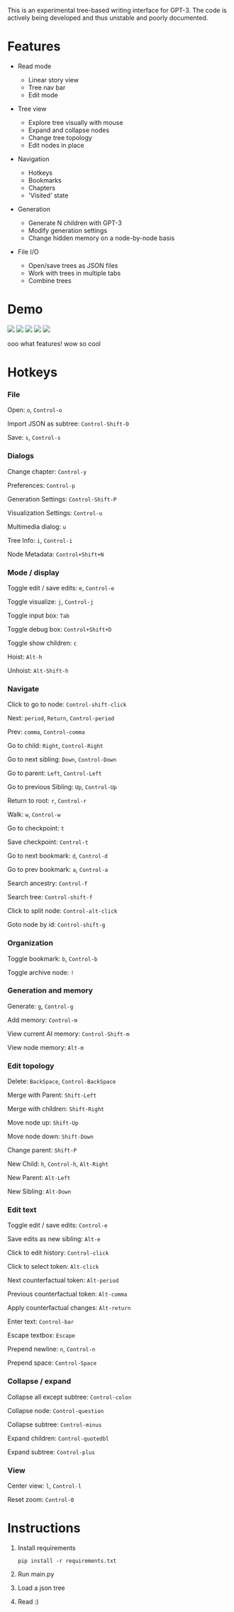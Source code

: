 
This is an experimental tree-based writing interface for GPT-3. The code is actively being developed and thus 
unstable and poorly documented.

# Features

* Read mode
   * Linear story view
   * Tree nav bar
   * Edit mode
   
   
* Tree view
   * Explore tree visually with mouse
   * Expand and collapse nodes
   * Change tree topology
   * Edit nodes in place
   
   
* Navigation
   * Hotkeys
   * Bookmarks
   * Chapters
   * 'Visited' state   
   

* Generation
   * Generate N children with GPT-3
   * Modify generation settings 
   * Change hidden memory on a node-by-node basis
   

* File I/O
   * Open/save trees as JSON files 
   * Work with trees in multiple tabs
   * Combine trees
   

# Demo

![](static/readme/read-view.png)
![](static/readme/read-view-light.png)
![](static/readme/tree-view.png)
![](static/readme/tree-view-light.png)
![](static/readme/metadata-light.png)

ooo what features! wow so cool

# Hotkeys



### File

Open: `o`, `Control-o`

Import JSON as subtree: `Control-Shift-O`

Save: `s`, `Control-s`


### Dialogs

Change chapter: `Control-y`

Preferences: `Control-p`

Generation Settings: `Control-Shift-P`

Visualization Settings: `Control-u`

Multimedia dialog: `u`

Tree Info: `i`, `Control-i`

Node Metadata: `Control+Shift+N`


### Mode / display

Toggle edit / save edits: `e`, `Control-e`

Toggle visualize: `j`, `Control-j`

Toggle input box: `Tab`

Toggle debug box: `Control+Shift+D`

Toggle show children: `c`

Hoist: `Alt-h`

Unhoist: `Alt-Shift-h`


### Navigate

Click to go to node: `Control-shift-click`

Next: `period`, `Return`, `Control-period`

Prev: `comma`, `Control-comma`

Go to child: `Right`, `Control-Right`

Go to next sibling: `Down`, `Control-Down`

Go to parent: `Left`, `Control-Left`

Go to previous Sibling: `Up`, `Control-Up`

Return to root: `r`, `Control-r`

Walk: `w`, `Control-w`

Go to checkpoint: `t`

Save checkpoint: `Control-t`

Go to next bookmark: `d`, `Control-d`

Go to prev bookmark: `a`, `Control-a`

Search ancestry: `Control-f`

Search tree: `Control-shift-f`

Click to split node: `Control-alt-click`

Goto node by id: `Control-shift-g`


### Organization 

Toggle bookmark: `b`, `Control-b`

Toggle archive node: `!`



### Generation and memory

Generate: `g`, `Control-g`

Add memory: `Control-m`

View current AI memory: `Control-Shift-m`

View node memory: `Alt-m`


### Edit topology

Delete: `BackSpace`, `Control-BackSpace`

Merge with Parent: `Shift-Left`

Merge with children: `Shift-Right`

Move node up: `Shift-Up`

Move node down: `Shift-Down`

Change parent: `Shift-P`

New Child: `h`, `Control-h`, `Alt-Right`

New Parent: `Alt-Left`

New Sibling: `Alt-Down`



### Edit text

Toggle edit / save edits: `Control-e`

Save edits as new sibling: `Alt-e`

Click to edit history: `Control-click`

Click to select token: `Alt-click`

Next counterfactual token: `Alt-period`

Previous counterfactual token: `Alt-comma`

Apply counterfactual changes: `Alt-return`

Enter text: `Control-bar`

Escape textbox: `Escape`

Prepend newline: `n`, `Control-n`

Prepend space: `Control-Space`



### Collapse / expand

Collapse all except subtree: `Control-colon`

Collapse node: `Control-question`

Collapse subtree: `Control-minus`

Expand children: `Control-quotedbl`

Expand subtree: `Control-plus`


### View

Center view: `l`, `Control-l`

Reset zoom: `Control-0`



# Instructions

1. Install requirements 

    ```pip install -r requirements.txt```
2. Run main.py
3. Load a json tree
4. Read  :)

